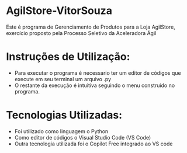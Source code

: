 # AgilStore-VitorSouza
Este é programa de Gerenciamento de Produtos para a Loja AgilStore, exercício proposto pela Processo Seletivo da Aceleradora Ágil 

# Instruções de Utilização:
- Para executar o programa é necessario ter um editor de códigos que execute em seu terminal um arquivo .py
- O restante da execução é intuitiva seguindo o menu construido no programa.

# Tecnologias Utilizadas:
- Foi utilizado como linguagem o Python
- Como editor de códigos o Visual Studio Code (VS Code)
- Outra tecnologia utilizada foi o Copilot Free integrado ao VS code
  
